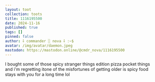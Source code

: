 ```yaml
---
layout: toot
collection: toots
title: 1116195500
date: 2024-11-16
published: true
tags: []
pinned: false
author: ⸸ commander ░ nova ⸸ :~$
avatar: /img/avatar/daemon.jpeg
mastodon: https://mastodon.online/@cmdr_nova/1116195500
---
```


I bought some of those spicy stranger things edition pizza pocket things and i'm regretting itone of the misfortunes of getting older is spicy food stays with you for a long time lol
